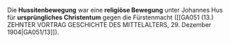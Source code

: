 
Die **Hussitenbewegung** war eine **religiöse Bewegung** unter Johannes Hus für **ursprüngliches Christentum** gegen die Fürstenmacht ([[GA051 (13.) ZEHNTER VORTRAG GESCHICHTE DES MITTELALTERS, 29. Dezember 1904|GA051/13]]).

